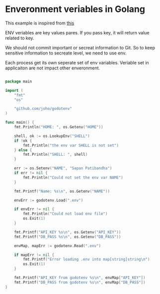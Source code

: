 # Enveronment veriables in Golang

This example is inspired from [this](https://youtu.be/mnCgl-iwPak)

ENV veriables are key values pares. If you pass key, it will return value related to key.

We should not commit important or secreat information to Git. So to keep sensitive information to secreate level, we need to use env. 

Each process get its own seperate set of env variables. Veriable set in applicaiton are not impact other enveronment. 

```go

package main

import (
	"fmt"
	"os"

	"github.com/joho/godotenv"
)

func main() {
	fmt.Println("HOME: ", os.Getenv("HOME"))

	shell, ok := os.LookupEnv("SHELL")
	if !ok {
		fmt.Println("the env var SHELL is not set")
	} else {
		fmt.Println("SHELL: ", shell)
	}

	err := os.Setenv("NAME", "Sapan Patibandha")
	if err != nil {
		fmt.Println("Could not set the env var NAME")
	}

	fmt.Printf("Name: %s\n", os.Getenv("NAME"))

	envErr := godotenv.Load(".env")

	if envErr != nil {
		fmt.Println("Could not load env file")
		os.Exit(1)
	}

	fmt.Printf("API_KEY %s\n", os.Getenv("API_KEY"))
	fmt.Printf("DB_PASS %s\n", os.Getenv("DB_PASS"))

	envMap, mapErr := godotenv.Read(".env")

	if mapErr != nil {
		fmt.Printf("Error loading .env into map[string]string\n")
		os.Exit(1)
	}

	fmt.Printf("API_KEY from godotenv %s\n", envMap["API_KEY"])
	fmt.Printf("DB_PASS from godotenv %s\n", envMap["DB_PASS"])
}

```